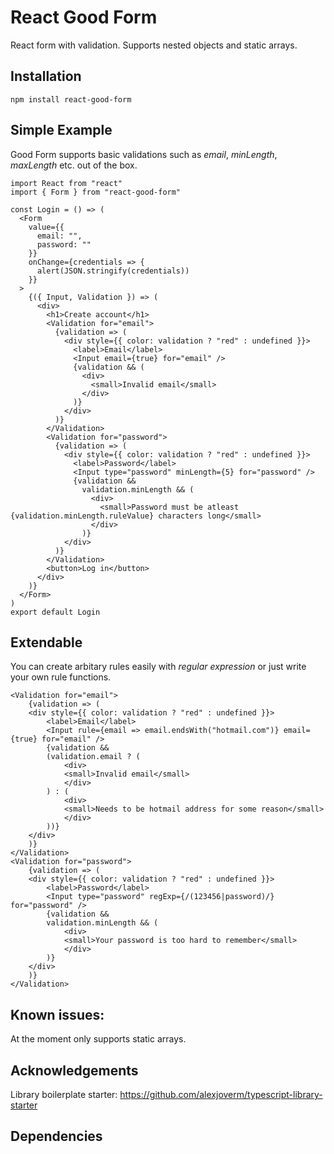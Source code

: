 # React Good Form

React form with validation. Supports nested objects and static arrays.

## Installation

```
npm install react-good-form
```

## Simple Example

Good Form supports basic validations such as *email*, *minLength*, *maxLength* etc. out of the box.

```JSX
import React from "react"
import { Form } from "react-good-form"

const Login = () => (
  <Form
    value={{
      email: "",
      password: ""
    }}
    onChange={credentials => {
      alert(JSON.stringify(credentials))
    }}
  >
    {({ Input, Validation }) => (
      <div>
        <h1>Create account</h1>
        <Validation for="email">
          {validation => (
            <div style={{ color: validation ? "red" : undefined }}>
              <label>Email</label>
              <Input email={true} for="email" />
              {validation && (
                <div>
                  <small>Invalid email</small>
                </div>
              )}
            </div>
          )}
        </Validation>
        <Validation for="password">
          {validation => (
            <div style={{ color: validation ? "red" : undefined }}>
              <label>Password</label>
              <Input type="password" minLength={5} for="password" />
              {validation &&
                validation.minLength && (
                  <div>
                    <small>Password must be atleast {validation.minLength.ruleValue} characters long</small>
                  </div>
                )}
            </div>
          )}
        </Validation>
        <button>Log in</button>
      </div>
    )}
  </Form>
)
export default Login
```

## Extendable

You can create arbitary rules easily with *regular expression* or just write your own rule functions.

```JSX
<Validation for="email">
    {validation => (
    <div style={{ color: validation ? "red" : undefined }}>
        <label>Email</label>
        <Input rule={email => email.endsWith("hotmail.com")} email={true} for="email" />
        {validation &&
        (validation.email ? (
            <div>
            <small>Invalid email</small>
            </div>
        ) : (
            <div>
            <small>Needs to be hotmail address for some reason</small>
            </div>
        ))}
    </div>
    )}
</Validation>
<Validation for="password">
    {validation => (
    <div style={{ color: validation ? "red" : undefined }}>
        <label>Password</label>
        <Input type="password" regExp={/(123456|password)/} for="password" />
        {validation &&
        validation.minLength && (
            <div>
            <small>Your password is too hard to remember</small>
            </div>
        )}
    </div>
    )}
</Validation>
```


## Known issues:

At the moment only supports static arrays.

## Acknowledgements

Library boilerplate starter: https://github.com/alexjoverm/typescript-library-starter

## Dependencies
